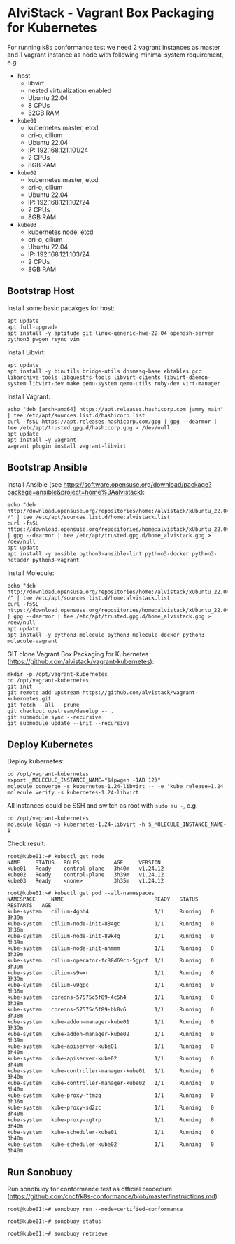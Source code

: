 # AlviStack - Vagrant Box Packaging for Kubernetes

For running k8s conformance test we need 2 vagrant instances as master
and 1 vagrant instance as node with following minimal system
requirement, e.g.

-   host
    -   libvirt
    -   nested virtualization enabled
    -   Ubuntu 22.04
    -   8 CPUs
    -   32GB RAM
-   `kube01`
    -   kubernetes master, etcd
    -   cri-o, cilium
    -   Ubuntu 22.04
    -   IP: 192.168.121.101/24
    -   2 CPUs
    -   8GB RAM
-   `kube02`
    -   kubernetes master, etcd
    -   cri-o, cilium
    -   Ubuntu 22.04
    -   IP: 192.168.121.102/24
    -   2 CPUs
    -   8GB RAM
-   `kube03`
    -   kubernetes node, etcd
    -   cri-o, cilium
    -   Ubuntu 22.04
    -   IP: 192.168.121.103/24
    -   2 CPUs
    -   8GB RAM

## Bootstrap Host

Install some basic pacakges for host:

    apt update
    apt full-upgrade
    apt install -y aptitude git linux-generic-hwe-22.04 openssh-server python3 pwgen rsync vim

Install Libvirt:

    apt update
    apt install -y binutils bridge-utils dnsmasq-base ebtables gcc libarchive-tools libguestfs-tools libvirt-clients libvirt-daemon-system libvirt-dev make qemu-system qemu-utils ruby-dev virt-manager

Install Vagrant:

    echo "deb [arch=amd64] https://apt.releases.hashicorp.com jammy main" | tee /etc/apt/sources.list.d/hashicorp.list
    curl -fsSL https://apt.releases.hashicorp.com/gpg | gpg --dearmor | tee /etc/apt/trusted.gpg.d/hashicorp.gpg > /dev/null
    apt update
    apt install -y vagrant
    vagrant plugin install vagrant-libvirt

## Bootstrap Ansible

Install Ansible (see
<https://software.opensuse.org/download/package?package=ansible&project=home%3Aalvistack>):

    echo "deb http://download.opensuse.org/repositories/home:/alvistack/xUbuntu_22.04/ /" | tee /etc/apt/sources.list.d/home:alvistack.list
    curl -fsSL https://download.opensuse.org/repositories/home:alvistack/xUbuntu_22.04/Release.key | gpg --dearmor | tee /etc/apt/trusted.gpg.d/home_alvistack.gpg > /dev/null
    apt update
    apt install -y ansible python3-ansible-lint python3-docker python3-netaddr python3-vagrant

Install Molecule:

    echo "deb http://download.opensuse.org/repositories/home:/alvistack/xUbuntu_22.04/ /" | tee /etc/apt/sources.list.d/home:alvistack.list
    curl -fsSL https://download.opensuse.org/repositories/home:alvistack/xUbuntu_22.04/Release.key | gpg --dearmor | tee /etc/apt/trusted.gpg.d/home_alvistack.gpg > /dev/null
    apt update
    apt install -y python3-molecule python3-molecule-docker python3-molecule-vagrant

GIT clone Vagrant Box Packaging for Kubernetes
(<https://github.com/alvistack/vagrant-kubernetes>):

    mkdir -p /opt/vagrant-kubernetes
    cd /opt/vagrant-kubernetes
    git init
    git remote add upstream https://github.com/alvistack/vagrant-kubernetes.git
    git fetch --all --prune
    git checkout upstream/develop -- .
    git submodule sync --recursive
    git submodule update --init --recursive

## Deploy Kubernetes

Deploy kubernetes:

    cd /opt/vagrant-kubernetes
    export _MOLECULE_INSTANCE_NAME="$(pwgen -1AB 12)"
    molecule converge -s kubernetes-1.24-libvirt -- -e 'kube_release=1.24'
    molecule verify -s kubernetes-1.24-libvirt

All instances could be SSH and switch as root with `sudo su -`, e.g.

    cd /opt/vagrant-kubernetes
    molecule login -s kubernetes-1.24-libvirt -h $_MOLECULE_INSTANCE_NAME-1

Check result:

    root@kube01:~# kubectl get node
    NAME     STATUS   ROLES           AGE     VERSION
    kube01   Ready    control-plane   3h40m   v1.24.12
    kube02   Ready    control-plane   3h39m   v1.24.12
    kube03   Ready    <none>          3h35m   v1.24.12

    root@kube01:~# kubectl get pod --all-namespaces
    NAMESPACE     NAME                             READY   STATUS    RESTARTS   AGE
    kube-system   cilium-4ghh4                     1/1     Running   0          3h39m
    kube-system   cilium-node-init-884gc           1/1     Running   0          3h36m
    kube-system   cilium-node-init-89k4q           1/1     Running   0          3h39m
    kube-system   cilium-node-init-nhmmm           1/1     Running   0          3h39m
    kube-system   cilium-operator-fc88d69cb-5gpcf  1/1     Running   0          3h39m
    kube-system   cilium-s9wxr                     1/1     Running   0          3h39m
    kube-system   cilium-v9gpc                     1/1     Running   0          3h36m
    kube-system   coredns-57575c5f89-4c5h4         1/1     Running   0          3h38m
    kube-system   coredns-57575c5f89-bk8v6         1/1     Running   0          3h38m
    kube-system   kube-addon-manager-kube01        1/1     Running   0          3h39m
    kube-system   kube-addon-manager-kube02        1/1     Running   0          3h39m
    kube-system   kube-apiserver-kube01            1/1     Running   0          3h40m
    kube-system   kube-apiserver-kube02            1/1     Running   0          3h40m
    kube-system   kube-controller-manager-kube01   1/1     Running   0          3h40m
    kube-system   kube-controller-manager-kube02   1/1     Running   0          3h40m
    kube-system   kube-proxy-ftmzq                 1/1     Running   0          3h36m
    kube-system   kube-proxy-sd2zc                 1/1     Running   0          3h40m
    kube-system   kube-proxy-xgtrp                 1/1     Running   0          3h40m
    kube-system   kube-scheduler-kube01            1/1     Running   0          3h40m
    kube-system   kube-scheduler-kube02            1/1     Running   0          3h40m

## Run Sonobuoy

Run sonobuoy for conformance test as official procedure
(<https://github.com/cncf/k8s-conformance/blob/master/instructions.md>):

    root@kube01:~# sonobuoy run --mode=certified-conformance

    root@kube01:~# sonobuoy status

    root@kube01:~# sonobuoy retrieve
